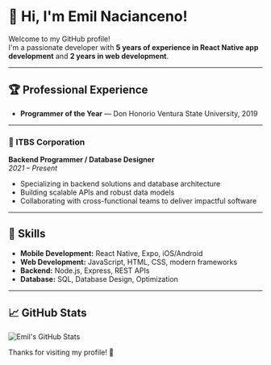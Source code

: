 # 👋 Hi, I'm Emil Nacianceno!

Welcome to my GitHub profile!  
I'm a passionate developer with **5 years of experience in React Native app development** and **2 years in web development**.

---

## 🏆 Professional Experience

- **Programmer of the Year** — Don Honorio Ventura State University, 2019

---

### 🏢 ITBS Corporation  
**Backend Programmer / Database Designer**  
*2021 – Present*

- Specializing in backend solutions and database architecture
- Building scalable APIs and robust data models
- Collaborating with cross-functional teams to deliver impactful software

---

## 🚀 Skills

- **Mobile Development:** React Native, Expo, iOS/Android
- **Web Development:** JavaScript, HTML, CSS, modern frameworks
- **Backend:** Node.js, Express, REST APIs
- **Database:** SQL, Database Design, Optimization

---

## 📈 GitHub Stats

![Emil's GitHub Stats](https://github-readme-stats.vercel.app/api?username=emilnacianceno&show_icons=true&theme=radical)

Thanks for visiting my profile! 🚀
